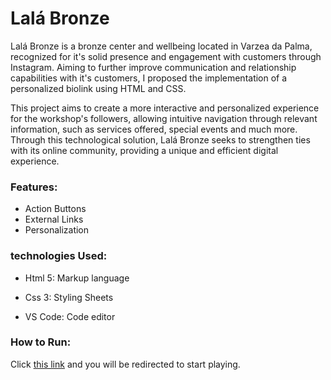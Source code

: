 <h1>Lalá Bronze</h1>

Lalá Bronze is a bronze center and wellbeing located in Varzea da Palma, recognized for it's solid presence and engagement with customers through Instagram. Aiming to further improve communication and relationship capabilities with it's customers, I proposed the implementation of a personalized biolink using HTML and CSS.

This project aims to create a more interactive and personalized experience for the workshop's followers, allowing intuitive navigation through relevant information, such as services offered, special events and much more. Through this technological solution, Lalá Bronze seeks to strengthen ties with its online community, providing a unique and efficient digital experience.

<h3>Features:</h3>

  - Action Buttons
  - External Links
  - Personalization

<h3>technologies Used:</h3>

- Html 5: Markup language

- Css 3: Styling Sheets

- VS Code: Code editor

<h3>How to Run:</h3>

Click <a href='https://lala-bronze.vercel.app/'>this link</a> and you will be redirected to start playing.
